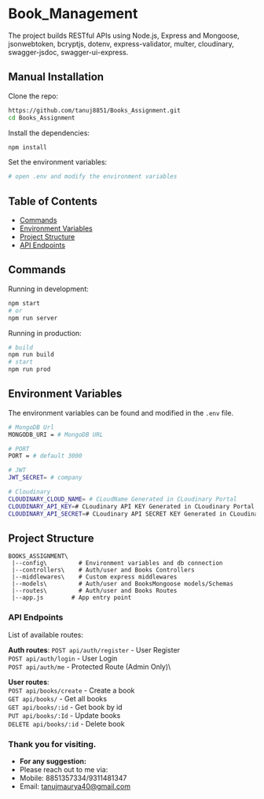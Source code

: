 # Book_Management 

The project builds RESTful APIs using Node.js, Express and Mongoose, jsonwebtoken, bcryptjs, dotenv, express-validator, multer, cloudinary, swagger-jsdoc, swagger-ui-express.

## Manual Installation

Clone the repo:

```bash
https://github.com/tanuj8851/Books_Assignment.git
cd Books_Assignment
```

Install the dependencies:

```bash
npm install
```

Set the environment variables:

```bash
# open .env and modify the environment variables
```



## Table of Contents

- [Commands](#commands)
- [Environment Variables](#environment-variables)
- [Project Structure](#project-structure)
- [API Endpoints](#api-endpoints)

## Commands

Running in development:

```bash
npm start
# or
npm run server
```

Running in production:

```bash
# build
npm run build
# start
npm run prod
```

## Environment Variables

The environment variables can be found and modified in the `.env` file.

```bash
# MongoDB Url
MONGODB_URI = # MongoDB URL

# PORT
PORT = # default 3000

# JWT
JWT_SECRET= # company

# Cloudinary
CLOUDINARY_CLOUD_NAME= # CLoudName Generated in CLoudinary Portal
CLOUDINARY_API_KEY=# CLoudinary API KEY Generated in CLoudinary Portal
CLOUDINARY_API_SECRET=# CLoudinary API SECRET KEY Generated in CLoudinary Portal
```

## Project Structure

```
BOOKS_ASSIGNMENT\ 
 |--config\         # Environment variables and db connection
 |--controllers\    # Auth/user and Books Controllers
 |--middlewares\    # Custom express middlewares
 |--models\         # Auth/user and BooksMongoose models/Schemas
 |--routes\         # Auth/user and Books Routes
 |--app.js        # App entry point
```

### API Endpoints

List of available routes:

**Auth routes**:
`POST api/auth/register` - User Register\
`POST api/auth/login` - User Login\
`POST api/auth/me` - Protected Route (Admin Only)\

**User routes**:\
`POST api/books/create` - Create a book\
`GET api/books/` - Get all books\
`GET api/books/:id` - Get book by id\
`PUT api/books/:Id` - Update books\
`DELETE api/books/:id` - Delete book 



### Thank you for visiting. 
- **For any suggestion:** 
- Please reach out to me via:
- Mobile: 8851357334/9311481347
- Email: tanujmaurya40@gmail.com
